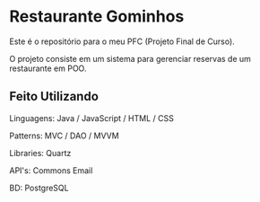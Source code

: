 # Restaurante Gominhos

Este é o repositório para o meu PFC (Projeto Final de Curso).

O projeto consiste em um sistema para gerenciar reservas de um restaurante em POO.

## Feito Utilizando

Linguagens: Java / JavaScript / HTML / CSS

Patterns: MVC / DAO / MVVM

Libraries: Quartz

API's: Commons Email

BD: PostgreSQL